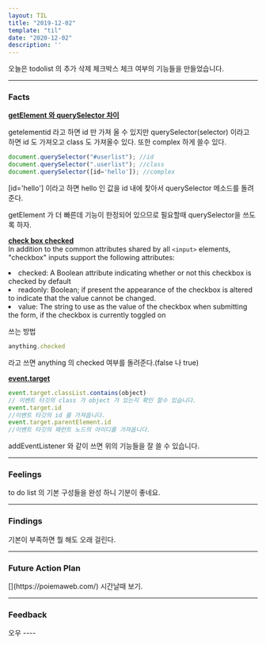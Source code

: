 ```yaml
---
layout: TIL
title: "2019-12-02"
template: "til"
date: "2020-12-02"
description: ''
---
```


오늘은 todolist 의 추가 삭제 체크박스 체크 여부의 기능들을 만들었습니다.

---

<h3>Facts</h3>

<strong>[getElement 와 querySelector 차이](
https://hashcode.co.kr/questions/5692/%EA%B0%95%EC%9D%98-4-11-queryselector%EC%97%90-%EC%84%B1%EB%8A%A5%EB%AC%B8%EC%A0%9C%EC%97%90-%EB%8C%80%ED%95%B4-%EC%A7%88%EB%AC%B8-%EB%93%9C%EB%A6%BD%EB%8B%88%EB%8B%A4)</strong>

getelementid 라고 하면 id 만 가져 올 수 있지만 
querySelector(selector) 이라고 하면 id 도 가져오고 class 도 가져올수 있다. 또한 complex 하게 쓸수 있다.

```javascript
document.querySelector("#userlist"); //id
document.querySelector(".userlist"); //class
document.querySelector([id='hello']); //complex
```
[id='hello'] 이라고 하면 hello 인 값을 id 내에 찾아서 querySelector 메소드를 돌려준다. 

getElement 가 더 빠른데 기능이 한정되어 있으므로 필요할때 querySelector을 쓰도록 하자.



<strong>[check box checked](https://developer.mozilla.org/en-US/docs/Web/HTML/Element/input/checkbox)</strong><br/>
In addition to the common attributes shared by all `<input>` elements, "checkbox" inputs support the following attributes:

<li>checked:    A Boolean attribute indicating whether or not this checkbox is checked by default</li>
<li>readonly:	Boolean; if present the appearance of the checkbox is altered to indicate that the value cannot be changed.</li>
<li>value:	The string to use as the value of the checkbox when submitting the form, if the checkbox is currently toggled on</li>

쓰는 방법<br/>

```javascript
anything.checked 
```

라고 쓰면 anything 의 checked 여부를 돌려준다.(false 나 true)

<strong>[event.target](https://developer.mozilla.org/ko/docs/Web/API/Event/target)</strong>   

```javascript
event.target.classList.contains(object)
// 이벤트 타깃의 class 가 object 가 있는지 확인 할수 있습니다. 
event.target.id 
//이벤트 타깃의 id 를 가져옵니다.
event.target.parentElement.id
//이벤트 타깃의 패런트 노드의 아이디를 가져옵니다.
```
addEventListener 와 같이 쓰면 위의 기능들을 잘 쓸 수 있습니다. 


---

<h3>Feelings</h3> to do list 의 기본 구성들을 완성 하니 기분이 좋네요.

---

<h3>Findings</h3> 기본이 부족하면 뭘 해도 오래 걸린다.

---

<h3>Future Action Plan</h3> 
[<https://poiemaweb.com/>](https://poiemaweb.com/) 시간날때 보기.

---

<h3>Feedback</h3> 
오우
----